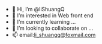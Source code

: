 - 👋 Hi, I’m @liShuangQ
- 👀 I’m interested in Web front end
- 🌱 I’m currently learning ...
- 💞️ I’m looking to collaborate on ...
- 📫 email:li_shuangq@foxmail.com

<!---
liShuangQ/liShuangQ is a ✨ special ✨ repository because its `README.md` (this file) appears on your GitHub profile.
You can click the Preview link to take a look at your changes.
--->
